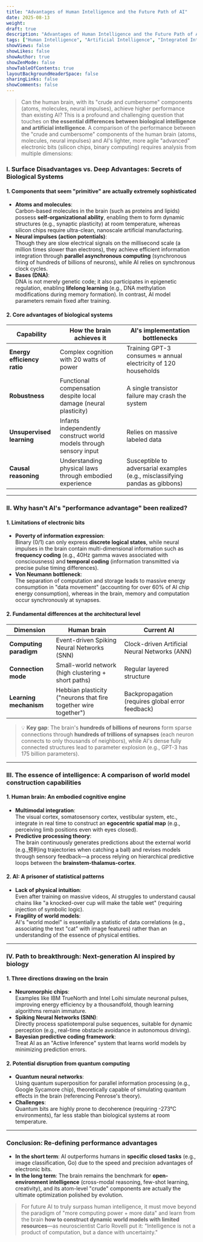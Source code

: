 ```yaml
---
title: "Advantages of Human Intelligence and the Future Path of AI"
date: 2025-08-13
weight: 
draft: true
description: "Advantages of Human Intelligence and the Future Path of AI"
tags: ["Human Intelligence", "Artificial Intelligence", "Integrated Intelligence"]
showViews: false
showLikes: false
showAuthor: true
showZenMode: false
showTableOfContents: true
layoutBackgroundHeaderSpace: false
sharingLinks: false
showComments: false
---
```


>Can the human brain, with its "crude and cumbersome" components (atoms, molecules, neural impulses), achieve higher performance than existing AI? This is a profound and challenging question that touches on **the essential differences between biological intelligence and artificial intelligence**. A comparison of the performance between the "crude and cumbersome" components of the human brain (atoms, molecules, neural impulses) and AI's lighter, more agile "advanced" electronic bits (silicon chips, binary computing) requires analysis from multiple dimensions:


### **I. Surface Disadvantages vs. Deep Advantages: Secrets of Biological Systems**
#### 1. **Components that seem "primitive" are actually extremely sophisticated**
   - **Atoms and molecules**:  
     Carbon-based molecules in the brain (such as proteins and lipids) possess **self-organizational ability**, enabling them to form dynamic structures (e.g., synaptic plasticity) at room temperature, whereas silicon chips require ultra-clean, nanoscale artificial manufacturing.
   - **Neural impulses (action potentials)**:  
     Though they are slow electrical signals on the millisecond scale (a million times slower than electrons), they achieve efficient information integration through **parallel asynchronous computing** (synchronous firing of hundreds of billions of neurons), while AI relies on synchronous clock cycles.
   - **Bases (DNA)**:  
     DNA is not merely genetic code; it also participates in epigenetic regulation, enabling **lifelong learning** (e.g., DNA methylation modifications during memory formation). In contrast, AI model parameters remain fixed after training.

#### 2. **Core advantages of biological systems**
   | **Capability**   | How the brain achieves it               | AI's implementation bottlenecks       |
   |------------------|-----------------------------------------|---------------------------------------|
   | **Energy efficiency ratio** | Complex cognition with 20 watts of power | Training GPT-3 consumes ≈ annual electricity of 120 households |
   | **Robustness**   | Functional compensation despite local damage (neural plasticity) | A single transistor failure may crash the system |
   | **Unsupervised learning** | Infants independently construct world models through sensory input | Relies on massive labeled data        |
   | **Causal reasoning** | Understanding physical laws through embodied experience | Susceptible to adversarial examples (e.g., misclassifying pandas as gibbons) |

---

### **II. Why hasn't AI's "performance advantage" been realized?**
#### 1. **Limitations of electronic bits**
   - **Poverty of information expression**:  
     Binary (0/1) can only express **discrete logical states**, while neural impulses in the brain contain multi-dimensional information such as **frequency coding** (e.g., 40Hz gamma waves associated with consciousness) and **temporal coding** (information transmitted via precise pulse timing differences).
   - **Von Neumann bottleneck**:  
     The separation of computation and storage leads to massive energy consumption in "data movement" (accounting for over 60% of AI chip energy consumption), whereas in the brain, memory and computation occur synchronously at synapses.

#### 2. **Fundamental differences at the architectural level**
   | **Dimension**    | Human brain                             | Current AI                            |
   |------------------|-----------------------------------------|---------------------------------------|
   | **Computing paradigm** | Event-driven Spiking Neural Networks (SNN) | Clock-driven Artificial Neural Networks (ANN) |
   | **Connection mode** | Small-world network (high clustering + short paths) | Regular layered structure             |
   | **Learning mechanism** | Hebbian plasticity ("neurons that fire together wire together") | Backpropagation (requires global error feedback) |

   > 💡 **Key gap**: The brain's **hundreds of billions of neurons** form sparse connections through **hundreds of trillions of synapses** (each neuron connects to only thousands of neighbors), while AI's dense fully connected structures lead to parameter explosion (e.g., GPT-3 has 175 billion parameters).

---

### **III. The essence of intelligence: A comparison of world model construction capabilities**
#### 1. **Human brain: An embodied cognitive engine**
   - **Multimodal integration**:  
     The visual cortex, somatosensory cortex, vestibular system, etc., integrate in real time to construct an **egocentric spatial map** (e.g., perceiving limb positions even with eyes closed).
   - **Predictive processing theory**:  
     The brain continuously generates predictions about the external world (e.g.,预判ing trajectories when catching a ball) and revises models through sensory feedback—a process relying on hierarchical predictive loops between the **brainstem-thalamus-cortex**.

#### 2. **AI: A prisoner of statistical patterns**
   - **Lack of physical intuition**:  
     Even after training on massive videos, AI struggles to understand causal chains like "a knocked-over cup will make the table wet" (requiring injection of symbolic logic).
   - **Fragility of world models**:  
     AI's "world model" is essentially a statistic of data correlations (e.g., associating the text "cat" with image features) rather than an understanding of the essence of physical entities.

---

### **IV. Path to breakthrough: Next-generation AI inspired by biology**
#### 1. **Three directions drawing on the brain**
   - **Neuromorphic chips**:  
     Examples like IBM TrueNorth and Intel Loihi simulate neuronal pulses, improving energy efficiency by a thousandfold, though learning algorithms remain immature.
   - **Spiking Neural Networks (SNN)**:  
     Directly process spatiotemporal pulse sequences, suitable for dynamic perception (e.g., real-time obstacle avoidance in autonomous driving).
   - **Bayesian predictive coding framework**:  
     Treat AI as an "Active Inference" system that learns world models by minimizing prediction errors.

#### 2. **Potential disruption from quantum computing**
   - **Quantum neural networks**:  
     Using quantum superposition for parallel information processing (e.g., Google Sycamore chip), theoretically capable of simulating quantum effects in the brain (referencing Penrose's theory).
   - **Challenges**:  
     Quantum bits are highly prone to decoherence (requiring -273°C environments), far less stable than biological systems at room temperature.

---

### **Conclusion: Re-defining performance advantages**
- **In the short term**: AI outperforms humans in **specific closed tasks** (e.g., image classification, Go) due to the speed and precision advantages of electronic bits.  
- **In the long term**: The brain remains the benchmark for **open-environment intelligence** (cross-modal reasoning, few-shot learning, creativity), and its atom-level "crude" components are actually the ultimate optimization polished by evolution.  

> For future AI to truly surpass human intelligence, it must move beyond the paradigm of "more computing power + more data" and learn from the brain **how to construct dynamic world models with limited resources**—as neuroscientist Carlo Rovelli put it: "Intelligence is not a product of computation, but a dance with uncertainty."